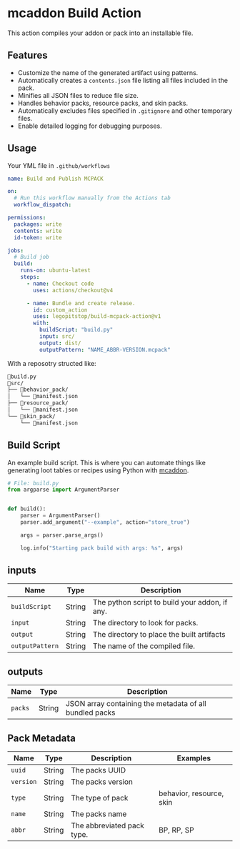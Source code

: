 # mcaddon Build Action

This action compiles your addon or pack into an installable file.

## Features

- Customize the name of the generated artifact using patterns.
- Automatically creates a `contents.json` file listing all files included in the pack.
- Minifies all JSON files to reduce file size.
- Handles behavior packs, resource packs, and skin packs.
- Automatically excludes files specified in `.gitignore` and other temporary files.
- Enable detailed logging for debugging purposes.

## Usage

Your YML file in `.github/workflows`

```yml
name: Build and Publish MCPACK

on:
  # Run this workflow manually from the Actions tab
  workflow_dispatch:

permissions:
  packages: write
  contents: write
  id-token: write

jobs:
  # Build job
  build:
    runs-on: ubuntu-latest
    steps:
      - name: Checkout code
        uses: actions/checkout@v4

      - name: Bundle and create release.
        id: custom_action
        uses: legopitstop/build-mcpack-action@v1
        with:
          buildScript: "build.py"
          input: src/
          output: dist/
          outputPattern: "NAME_ABBR-VERSION.mcpack"
```

With a reposotry structed like:

```txt
📃build.py
📁src/
├── 📁behavior_pack/
│   └── 📃manifest.json
├── 📁resource_pack/
│   └── 📃manifest.json
└── 📁skin_pack/
    └── 📃manifest.json
```

## Build Script

An example build script. This is where you can automate things like generating loot tables or recipes using Python with [mcaddon](https://pypi.org/project/mcaddon/).

```Python
# File: build.py
from argparse import ArgumentParser


def build():
    parser = ArgumentParser()
    parser.add_argument("--example", action="store_true")

    args = parser.parse_args()

    log.info("Starting pack build with args: %s", args)

```

## inputs

| Name            | Type   | Description                                    |
| --------------- | ------ | ---------------------------------------------- |
| `buildScript`   | String | The python script to build your addon, if any. |
| `input`         | String | The directory to look for packs.               |
| `output`        | String | The directory to place the built artifacts     |
| `outputPattern` | String | The name of the compiled file.                 |

## outputs

| Name    | Type   | Description                                             |
| ------- | ------ | ------------------------------------------------------- |
| `packs` | String | JSON array containing the metadata of all bundled packs |

## Pack Metadata

| Name      | Type   | Description                | Examples                 |
| --------- | ------ | -------------------------- | ------------------------ |
| `uuid`    | String | The packs UUID             |                          |
| `version` | String | The packs version          |                          |
| `type`    | String | The type of pack           | behavior, resource, skin |
| `name`    | String | The packs name             |                          |
| `abbr`    | String | The abbreviated pack type. | BP, RP, SP               |
